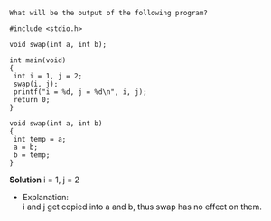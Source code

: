```
What will be the output of the following program?

#include <stdio.h>

void swap(int a, int b);

int main(void)
{
 int i = 1, j = 2;
 swap(i, j);
 printf("i = %d, j = %d\n", i, j);
 return 0;
}

void swap(int a, int b)
{
 int temp = a;
 a = b;
 b = temp;
}
```

**Solution**
i = 1, j = 2
- Explanation:  
    i and j get copied into a and b, thus swap has no effect on them.